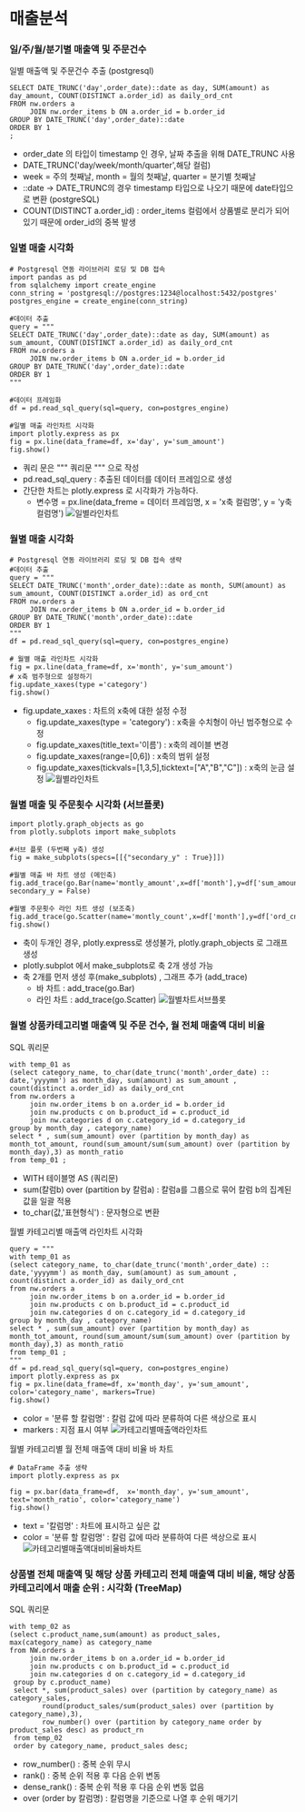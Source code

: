 # 매출분석

### 일/주/월/분기별 매출액 및 주문건수
일별 매출액 및 주문건수 추출 (postgresql)

```
SELECT DATE_TRUNC('day',order_date)::date as day, SUM(amount) as day_amount, COUNT(DISTINCT a.order_id) as daily_ord_cnt
FROM nw.orders a
     JOIN nw.order_items b ON a.order_id = b.order_id 
GROUP BY DATE_TRUNC('day',order_date)::date
ORDER BY 1
;
```
- order_date 의 타입이 timestamp 인 경우, 날짜 추출을 위해 DATE_TRUNC 사용
- DATE_TRUNC('day/week/month/quarter',해당 컬럼)
- week = 주의 첫째날, month = 월의 첫째날, quarter = 분기별 첫째날
- ::date -> DATE_TRUNC의 경우 timestamp 타입으로 나오기 때문에 date타입으로 변환 (postgreSQL)
- COUNT(DISTINCT a.order_id) : order_items 컬럼에서 상품별로 분리가 되어있기 때문에 order_id의 중복 발생
  

### 일별 매출 시각화

```
# Postgresql 연동 라이브러리 로딩 및 DB 접속
import pandas as pd
from sqlalchemy import create_engine
conn_string = 'postgresql://postgres:1234@localhost:5432/postgres'
postgres_engine = create_engine(conn_string)

#데이터 추출
query = """
SELECT DATE_TRUNC('day',order_date)::date as day, SUM(amount) as sum_amount, COUNT(DISTINCT a.order_id) as daily_ord_cnt
FROM nw.orders a
     JOIN nw.order_items b ON a.order_id = b.order_id 
GROUP BY DATE_TRUNC('day',order_date)::date
ORDER BY 1
"""

#데이터 프레임화
df = pd.read_sql_query(sql=query, con=postgres_engine)

#일별 매출 라인차트 시각화
import plotly.express as px
fig = px.line(data_frame=df, x='day', y='sum_amount')
fig.show()
```
- 쿼리 문은 """ 쿼리문 """ 으로 작성
- pd.read_sql_query : 추출된 데이터를 데이터 프레임으로 생성
- 간단한 차트는 plotly.express 로 시각화가 가능하다.
  - 변수명 = px.line(data_freme = 데이터 프레임명, x = 'x축 컬럼명', y = 'y축 컬럼명')
![일별라인차트](https://github.com/applesatang/TIL/blob/main/%EC%82%AC%EB%A1%80%EB%A1%9C%20%EB%B0%B0%EC%9A%B0%EB%8A%94%20SQL/img/001.png)

### 월별 매출 시각화
```
# Postgresql 연동 라이브러리 로딩 및 DB 접속 생략
#데이터 추출
query = """
SELECT DATE_TRUNC('month',order_date)::date as month, SUM(amount) as sum_amount, COUNT(DISTINCT a.order_id) as ord_cnt
FROM nw.orders a
     JOIN nw.order_items b ON a.order_id = b.order_id 
GROUP BY DATE_TRUNC('month',order_date)::date
ORDER BY 1
"""
df = pd.read_sql_query(sql=query, con=postgres_engine)

# 월별 매출 라인차트 시각화
fig = px.line(data_frame=df, x='month', y='sum_amount')
# x축 범주형으로 설정하기
fig.update_xaxes(type ='category')
fig.show()
```
- fig.update_xaxes : 차트의 x축에 대한 설정 수정
  - fig.update_xaxes(type = 'category') : x축을 수치형이 아닌 범주형으로 수정
  - fig.update_xaxes(title_text='이름') : x축의 레이블 변경
  - fig.update_xaxes(range=[0,6]) : x축의 범위 설정
  - fig.update_xaxes(tickvals=[1,3,5],ticktext=["A","B","C"]) : x축의 눈금 설정
![월별라인차트](https://github.com/applesatang/TIL/blob/main/%EC%82%AC%EB%A1%80%EB%A1%9C%20%EB%B0%B0%EC%9A%B0%EB%8A%94%20SQL/img/002.png)


### 월별 매출 및 주문횟수 시각화 (서브플롯)
```
import plotly.graph_objects as go
from plotly.subplots import make_subplots

#서브 플롯 (두번째 y축) 생성
fig = make_subplots(specs=[[{"secondary_y" : True}]])

#월별 매출 바 차트 생성 (메인축)
fig.add_trace(go.Bar(name='montly_amount',x=df['month'],y=df['sum_amount']), secondary_y = False)

#월별 주문횟수 라인 차트 생성 (보조축)
fig.add_trace(go.Scatter(name='montly_count',x=df['month'],y=df['ord_cnt']),secondary_y=True)
fig.show()

```
- 축이 두개인 경우, plotly.express로 생성불가, plotly.graph_objects 로 그래프 생성
- plotly.subplot 에서 make_subplots로 축 2개 생성 가능
- 축 2개를 먼저 생성 후(make_subplots) , 그래프 추가 (add_trace)
  - 바 차트 : add_trace(go.Bar)
  - 라인 차트 : add_trace(go.Scatter)
![월별차트서브플롯](https://github.com/applesatang/TIL/blob/main/%EC%82%AC%EB%A1%80%EB%A1%9C%20%EB%B0%B0%EC%9A%B0%EB%8A%94%20SQL/img/003.png)


### 월별 상품카테고리별 매출액 및 주문 건수, 월 전체 매출액 대비 비율
SQL 쿼리문
```
with temp_01 as 
(select category_name, to_char(date_trunc('month',order_date) :: date,'yyyymm') as month_day, sum(amount) as sum_amount , count(distinct a.order_id) as daily_ord_cnt
from nw.orders a
     join nw.order_items b on a.order_id = b.order_id 
     join nw.products c on b.product_id = c.product_id 
     join nw.categories d on c.category_id = d.category_id 
group by month_day , category_name)
select * , sum(sum_amount) over (partition by month_day) as month_tot_amount, round(sum_amount/sum(sum_amount) over (partition by month_day),3) as month_ratio
from temp_01 ;
```
- WITH 테이블명 AS (쿼리문)
- sum(칼럼b) over (partition by 칼럼a) : 칼럼a를 그룹으로 묶어 칼럼 b의 집계된 값을 일괄 적용
- to_char(값,'표현형식') : 문자형으로 변환

월별 카테고리별 매출액 라인차트 시각화
```
query = """
with temp_01 as 
(select category_name, to_char(date_trunc('month',order_date) :: date,'yyyymm') as month_day, sum(amount) as sum_amount , count(distinct a.order_id) as daily_ord_cnt
from nw.orders a
     join nw.order_items b on a.order_id = b.order_id 
     join nw.products c on b.product_id = c.product_id 
     join nw.categories d on c.category_id = d.category_id 
group by month_day , category_name)
select * , sum(sum_amount) over (partition by month_day) as month_tot_amount, round(sum_amount/sum(sum_amount) over (partition by month_day),3) as month_ratio
from temp_01 ;
"""
df = pd.read_sql_query(sql=query, con=postgres_engine)
import plotly.express as px
fig = px.line(data_frame=df, x='month_day', y='sum_amount', color='category_name', markers=True)
fig.show()
```
- color = '분류 할 칼럼명' : 칼럼 값에 따라 분류하여 다른 색상으로 표시
- markers : 지점 표시 여부
![카테고리별매출액라인차트](https://github.com/applesatang/TIL/blob/main/%EC%82%AC%EB%A1%80%EB%A1%9C%20%EB%B0%B0%EC%9A%B0%EB%8A%94%20SQL/img/004.png)

월별 카테고리별 월 전체 매출액 대비 비율 바 차트
```
# DataFrame 추출 생략
import plotly.express as px

fig = px.bar(data_frame=df,  x='month_day', y='sum_amount', text='month_ratio', color='category_name')
fig.show()
```
- text = '칼럼명' : 차트에 표시하고 싶은 값
- color = '분류 할 칼럼명' : 칼럼 값에 따라 분류하여 다른 색상으로 표시
![카테고리별매출액대비비율바차트](https://github.com/applesatang/TIL/blob/main/%EC%82%AC%EB%A1%80%EB%A1%9C%20%EB%B0%B0%EC%9A%B0%EB%8A%94%20SQL/img/005.png)




### 상품별 전체 매출액 및 해당 상품 카테고리 전체 매출액 대비 비율, 해당 상품카테고리에서 매출 순위 : 시각화 (TreeMap)
SQL 쿼리문
```
with temp_02 as
(select c.product_name,sum(amount) as product_sales, max(category_name) as category_name
from NW.orders a
     join nw.order_items b on a.order_id = b.order_id 
     join nw.products c on b.product_id = c.product_id 
     join nw.categories d on c.category_id = d.category_id 
 group by c.product_name)
 select *, sum(product_sales) over (partition by category_name) as category_sales, 
        round(product_sales/sum(product_sales) over (partition by category_name),3), 
        row_number() over (partition by category_name order by product_sales desc) as product_rn
 from temp_02
 order by category_name, product_sales desc;
 ```
 - row_number() : 중복 순위 무시
 - rank() : 중복 순위 적용 후 다음 순위 변동
 - dense_rank() : 중복 순위 적용 후 다음 순위 변동 없음
 - over (order by 칼럼명) : 칼럼명을 기준으로 나열 후 순위 매기기
  
